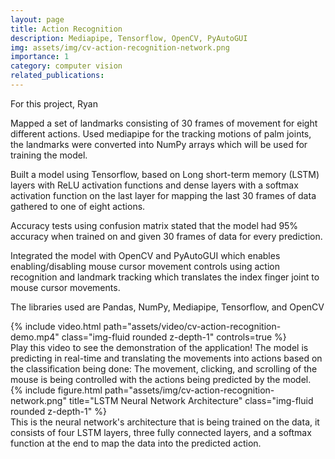 ```yaml
---
layout: page
title: Action Recognition
description: Mediapipe, Tensorflow, OpenCV, PyAutoGUI
img: assets/img/cv-action-recognition-network.png
importance: 1
category: computer vision
related_publications: 
---
```

For this project, Ryan

Mapped a set of landmarks consisting of 30 frames of movement for eight different actions. Used mediapipe for the tracking motions of palm joints,
the landmarks were converted into NumPy arrays which will be used for training the model.

Built a model using Tensorflow, based on Long short-term memory (LSTM) layers with ReLU activation functions and dense layers with a softmax
activation function on the last layer for mapping the last 30 frames of data gathered to one of eight actions.

Accuracy tests using confusion matrix stated that the model had 95% accuracy when trained on and given 30 frames of data for every prediction.

Integrated the model with OpenCV and PyAutoGUI which enables enabling/disabling mouse cursor movement controls using action recognition and landmark tracking which translates the index finger joint to mouse cursor movements. 

The libraries used are Pandas, NumPy, Mediapipe, Tensorflow, and OpenCV

<div class="row justify-content-sm-center">
    <div class="col-sm mt-3 mt-md-0">
        {% include video.html path="assets/video/cv-action-recognition-demo.mp4" class="img-fluid rounded z-depth-1" controls=true %}
    </div>
</div>
<div class="caption">
    Play this video to see the demonstration of the application! The model is predicting in real-time and translating the movements into actions based on the classification being done: The movement, clicking, and scrolling of the mouse is being controlled with the actions being predicted by the model.
</div>



<div class="row justify-content-sm-center">
    <div class="col-sm mt-3 mt-md-0">
        {% include figure.html path="assets/img/cv-action-recognition-network.png" title="LSTM Neural Network Architecture" class="img-fluid rounded z-depth-1" %}
    </div>
</div>
<div class="caption">
    This is the neural network's architecture that is being trained on the data, it consists of four LSTM layers, three fully connected layers, and a softmax function at the end to map the data into the predicted action.
</div>
